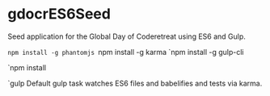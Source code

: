 # gdocrES6Seed

Seed application for the Global Day of Coderetreat using ES6 and Gulp.

`npm install -g phantomjs
`npm install -g karma
`npm install -g gulp-cli

`npm install

`gulp
Default gulp task watches ES6 files and babelifies and tests via karma.
